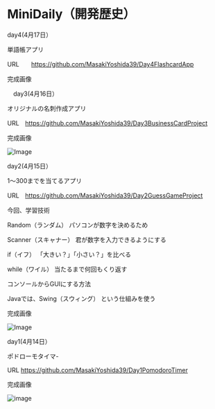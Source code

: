 # MiniDaily（開発歴史）
day4(4月17日）

 単語帳アプリ

  URL　　https://github.com/MasakiYoshida39/Day4FlashcardApp

  
  完成画像


  



　day3(4月16日）

 オリジナルの名刺作成アプリ

  URL　https://github.com/MasakiYoshida39/Day3BusinessCardProject

  
  完成画像


  
![Image](https://github.com/user-attachments/assets/14179317-fddd-4678-8695-f4f5242d2a4e)
  
  



  day2(4月15日）
  
  1～300までを当てるアプリ

  URL　https://github.com/MasakiYoshida39/Day2GuessGameProject

  
  今回、学習技術
  
  Random（ランダム）	パソコンが数字を決めるため
  
  Scanner（スキャナー）	君が数字を入力できるようにする
  
  if（イフ）	「大きい？」「小さい？」を比べる
  
  while（ワイル）	当たるまで何回もくり返す
  
  コンソールからGUIにする方法
  
  Javaでは、Swing（スウィング） という仕組みを使う

  完成画像

  
  ![Image](https://github.com/user-attachments/assets/189221c8-ffc8-4f5e-99fa-9c219a385e9a)






  day1(4月14日）
  
  ポドローモタイマ- 
  
  URL https://github.com/MasakiYoshida39/Day1PomodoroTimer

  完成画像
  
![image](https://github.com/user-attachments/assets/724db85e-0f16-4160-ad82-5c2ba71e868f)




